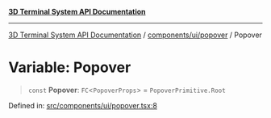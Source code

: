 [**3D Terminal System API Documentation**](../../../../README.md)

***

[3D Terminal System API Documentation](../../../../README.md) / [components/ui/popover](../README.md) / Popover

# Variable: Popover

> `const` **Popover**: `FC`\<`PopoverProps`\> = `PopoverPrimitive.Root`

Defined in: [src/components/ui/popover.tsx:8](https://github.com/Dicommunitas/ThreeJS_Terminal_3D/blob/c0b82ba8679b8f85845255448514bad599eca08d/src/components/ui/popover.tsx#L8)
